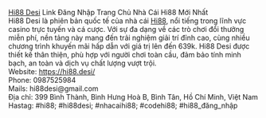 <p><a href="https://hi88.desi/" target="_blank" rel="noopener">Hi88 Desi</a> Link Đăng Nhập Trang Chủ Nh&agrave; C&aacute;i Hi88 Mới Nhất<br />Hi88 Desi l&agrave; phi&ecirc;n bản quốc tế của nh&agrave; c&aacute;i <a href="https://hi88.desi/" target="_blank" rel="noopener">Hi88</a>, nổi tiếng trong lĩnh vực casino trực tuyến v&agrave; c&aacute; cược. Với sự đa dạng về c&aacute;c tr&ograve; chơi đổi thưởng miễn ph&iacute;, nền tảng n&agrave;y mang đến trải nghiệm giải tr&iacute; đỉnh cao, c&ugrave;ng nhiều chương tr&igrave;nh khuyến m&atilde;i hấp dẫn với gi&aacute; trị l&ecirc;n đến 639k. Hi88 Desi được thiết kế th&acirc;n thiện, ph&ugrave; hợp với người chơi to&agrave;n cầu, đảm bảo t&iacute;nh minh bạch, an to&agrave;n v&agrave; dịch vụ chất lượng vượt trội.<br />Website: <a href="https://hi88.desi/" target="_blank" rel="noopener">https://hi88.desi/</a><br />Phone: 0987525984<br />Mails: hi88desi@gmail.com<br />Địa chỉ: 399 B&igrave;nh Th&agrave;nh, B&igrave;nh Hưng Ho&agrave; B, B&igrave;nh T&acirc;n, Hồ Ch&iacute; Minh, Việt Nam<br />Hastag: #hi88; #hi88desi; #nhacaihi88; #codehi88; #hi88_đăng_nhập</p>